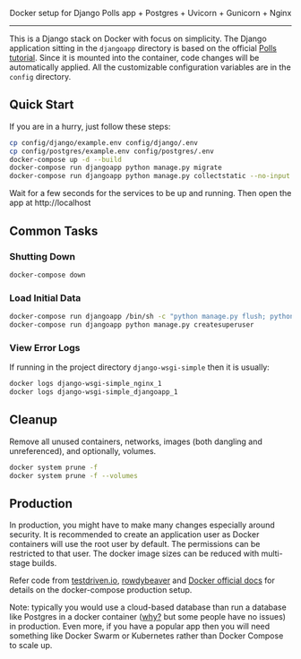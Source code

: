 <p align="center">
	Docker setup for Django Polls app + Postgres + Uvicorn + Gunicorn + Nginx
</p>

***

This is a Django stack on Docker with focus on simplicity. The Django application sitting in the `djangoapp` directory is based on the official [Polls tutorial](https://docs.djangoproject.com/en/3.0/intro/tutorial01/). Since it is mounted into the container, code changes will be automatically applied. All the customizable configuration variables are in the `config` directory.

## Quick Start

If you are in a hurry, just follow these steps:

```bash
cp config/django/example.env config/django/.env
cp config/postgres/example.env config/postgres/.env
docker-compose up -d --build
docker-compose run djangoapp python manage.py migrate
docker-compose run djangoapp python manage.py collectstatic --no-input -v 2
```

Wait for a few seconds for the services to be up and running. Then open the app at http://localhost

## Common Tasks

### Shutting Down

``` bash
docker-compose down
```

### Load Initial Data

```bash
docker-compose run djangoapp /bin/sh -c "python manage.py flush; python manage.py migrate; python manage.py loaddata potter-fixture.json"
docker-compose run djangoapp python manage.py createsuperuser
```

### View Error Logs

If running in the project directory `django-wsgi-simple` then it is usually:

``` bash
docker logs django-wsgi-simple_nginx_1
docker logs django-wsgi-simple_djangoapp_1
```

## Cleanup

Remove all unused containers, networks, images (both dangling and unreferenced), and optionally, volumes.

``` bash
docker system prune -f
docker system prune -f --volumes
```

## Production

In production, you might have to make many changes especially around security. It is recommended to create an application user as Docker containers will use the root user by default. The permissions can be restricted to that user. The docker image sizes can be reduced with multi-stage builds.

Refer code from [testdriven.io](https://testdriven.io/blog/dockerizing-django-with-postgres-gunicorn-and-nginx/), [rowdybeaver](https://github.com/rowdybeaver/sample-django-docker) and [Docker official docs](https://docs.docker.com/compose/production/) for details on the docker-compose production setup.

Note: typically you would use a cloud-based database than run a database like Postgres in a docker container ([why?](https://vsupalov.com/database-in-docker/) but some people have no issues) in production. Even more, if you have a popular app then you will need something like Docker Swarm or Kubernetes rather than Docker Compose to scale up.

